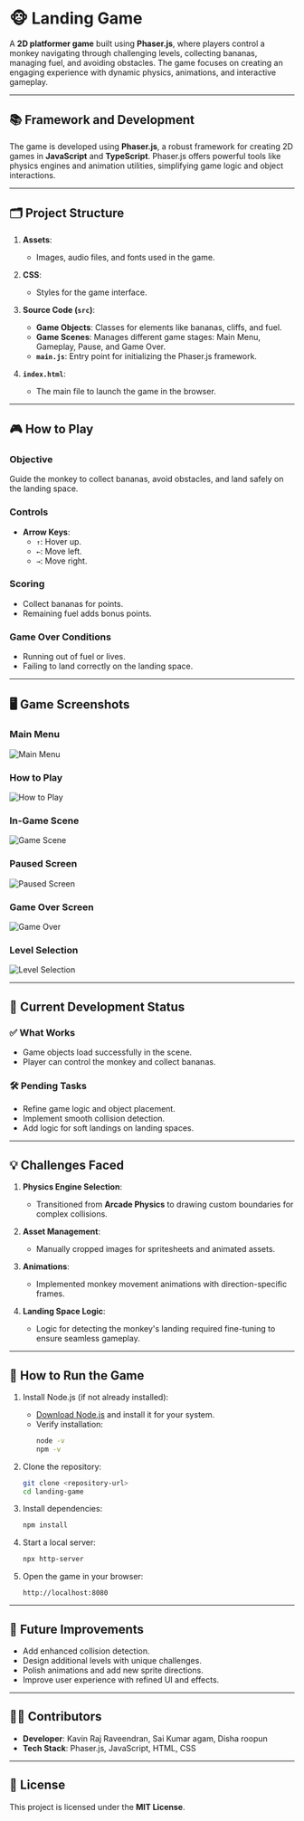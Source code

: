 # 🐵 **Landing Game**

A **2D platformer game** built using **Phaser.js**, where players control a monkey navigating through challenging levels, collecting bananas, managing fuel, and avoiding obstacles. The game focuses on creating an engaging experience with dynamic physics, animations, and interactive gameplay.

---

## 📚 **Framework and Development**

The game is developed using **Phaser.js**, a robust framework for creating 2D games in **JavaScript** and **TypeScript**. Phaser.js offers powerful tools like physics engines and animation utilities, simplifying game logic and object interactions.

---

## 🗂️ **Project Structure**

1. **Assets**:
   - Images, audio files, and fonts used in the game.

2. **CSS**:
   - Styles for the game interface.

3. **Source Code (`src`)**:
   - **Game Objects**: Classes for elements like bananas, cliffs, and fuel.
   - **Game Scenes**: Manages different game stages: Main Menu, Gameplay, Pause, and Game Over.
   - **`main.js`**: Entry point for initializing the Phaser.js framework.

4. **`index.html`**:
   - The main file to launch the game in the browser.

---

## 🎮 **How to Play**

### **Objective**
Guide the monkey to collect bananas, avoid obstacles, and land safely on the landing space.

### **Controls**
- **Arrow Keys**:
  - `↑`: Hover up.
  - `←`: Move left.
  - `→`: Move right.

### **Scoring**
- Collect bananas for points.
- Remaining fuel adds bonus points.

### **Game Over Conditions**
- Running out of fuel or lives.
- Failing to land correctly on the landing space.

---

## 🖥️ **Game Screenshots**

### **Main Menu**
![Main Menu](screenshots/Screenshot-2024-12-16-at-3.12.32-AM.png)

### **How to Play**
![How to Play](screenshots/Screenshot-2024-12-16-at-3.13.00-AM.png)

### **In-Game Scene**
![Game Scene](screenshots/Screenshot-2024-12-16-at-3.12.46-AM.png)

### **Paused Screen**
![Paused Screen](screenshots/Screenshot-2024-12-16-at-3.13.35-AM.png)

### **Game Over Screen**
![Game Over](screenshots/Screenshot-2024-12-16-at-3.13.51-AM.png)

### **Level Selection**
![Level Selection](screenshots/Screenshot-2024-12-16-at-3.13.55-AM.png)

---

## 🚧 **Current Development Status**

### ✅ **What Works**
- Game objects load successfully in the scene.
- Player can control the monkey and collect bananas.

### 🛠️ **Pending Tasks**
- Refine game logic and object placement.
- Implement smooth collision detection.
- Add logic for soft landings on landing spaces.

---

## 💡 **Challenges Faced**

1. **Physics Engine Selection**:
   - Transitioned from **Arcade Physics** to drawing custom boundaries for complex collisions.

2. **Asset Management**:
   - Manually cropped images for spritesheets and animated assets.

3. **Animations**:
   - Implemented monkey movement animations with direction-specific frames.

4. **Landing Space Logic**:
   - Logic for detecting the monkey's landing required fine-tuning to ensure seamless gameplay.

---

## 🚀 **How to Run the Game**

1. Install Node.js (if not already installed):
   - [Download Node.js](https://nodejs.org/) and install it for your system.
   - Verify installation:
     ```bash
     node -v
     npm -v
     ```

2. Clone the repository:
   ```bash
   git clone <repository-url>
   cd landing-game
   ```

3. Install dependencies:
   ```bash
   npm install
   ```

4. Start a local server:
   ```bash
   npx http-server
   ```

5. Open the game in your browser:
   ```
   http://localhost:8080
   ```

---

## 🔮 **Future Improvements**

- Add enhanced collision detection.
- Design additional levels with unique challenges.
- Polish animations and add new sprite directions.
- Improve user experience with refined UI and effects.

---

## 👨‍💻 **Contributors**

- **Developer**: Kavin Raj Raveendran, Sai Kumar agam, Disha roopun
- **Tech Stack**: Phaser.js, JavaScript, HTML, CSS

---

## 📜 **License**

This project is licensed under the **MIT License**.
